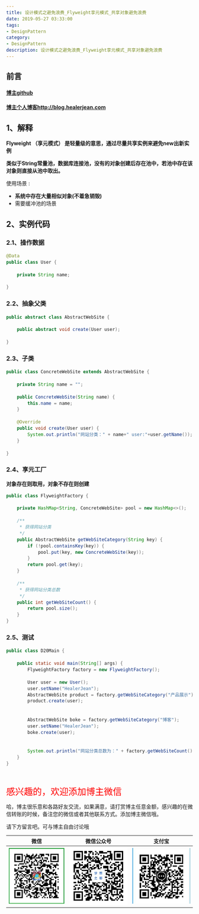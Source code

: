 ```yaml
---
title: 设计模式之避免浪费_Flyweight享元模式_共享对象避免浪费
date: 2019-05-27 03:33:00
tags: 
- DesignPattern
category: 
- DesignPattern
description: 设计模式之避免浪费_Flyweight享元模式_共享对象避免浪费
---
```


<!-- 

https://raw.githubusercontent.com/HealerJean/HealerJean.github.io/master/blogImages/
　　首行缩进

<font  clalss="healerColor" color="red" size="5" >     </font>

<font  clalss="healerSize"  size="5" >     </font>
-->




## 前言

#### [博主github](https://github.com/HealerJean)
#### [博主个人博客http://blog.healerjean.com](http://HealerJean.github.io)    



## 1、解释

**Flyweight （享元模式） 是轻量级的意思，通过尽量共享实例来避免new出新实例**       



**类似于String常量池，数据库连接池，没有的对象创建后存在池中，若池中存在该对象则直接从池中取出。**   



使用场景 :   

- **系统中存在大量相似对象(不着急销毁)**
- 需要缓冲池的场景

## 2、实例代码



### 2.1、操作数据

```java
@Data
public class User {

    private String name;

}

```



### 2.2、抽象父类

```java
public abstract class AbstractWebSite {

    public abstract void create(User user);

}

```



### 2.3、子类

```java
public class ConcreteWebSite extends AbstractWebSite {

    private String name = "";

    public ConcreteWebSite(String name) {
        this.name = name;
    }

    @Override
    public void create(User user) {
        System.out.println("网站分类：" + name+" user:"+user.getName());
    }

}

```



### 2.4、享元工厂

 **对象存在则取用，对象不存在则创建**

```java
public class FlyweightFactory {

    private HashMap<String, ConcreteWebSite> pool = new HashMap<>();

    /**
     * 获得网站分类
     */
    public AbstractWebSite getWebSiteCategory(String key) {
        if (!pool.containsKey(key)) {
            pool.put(key, new ConcreteWebSite(key));
        }
        return pool.get(key);
    }

    /**
     * 获得网站分类总数
     */
    public int getWebSiteCount() {
        return pool.size();
    }
}

```



### 2.5、测试



```java
public class D20Main {

    public static void main(String[] args) {
        FlyweightFactory factory = new FlyweightFactory();

        User user = new User();
        user.setName("HealerJean");
        AbstractWebSite product = factory.getWebSiteCategory("产品展示");
        product.create(user);


        AbstractWebSite boke = factory.getWebSiteCategory("博客");
        user.setName("HealerJean");
        boke.create(user);


        System.out.println("网站分类总数为：" + factory.getWebSiteCount());
    }
}

```









<br/>
<br/>

<font  color="red" size="5" >     
感兴趣的，欢迎添加博主微信
 </font>

<br/>



哈，博主很乐意和各路好友交流，如果满意，请打赏博主任意金额，感兴趣的在微信转账的时候，备注您的微信或者其他联系方式。添加博主微信哦。    

请下方留言吧。可与博主自由讨论哦

|微信 | 微信公众号|支付宝|
|:-------:|:-------:|:------:|
| ![微信](https://raw.githubusercontent.com/HealerJean/HealerJean.github.io/master/assets/img/tctip/weixin.jpg)|![微信公众号](https://raw.githubusercontent.com/HealerJean/HealerJean.github.io/master/assets/img/my/qrcode_for_gh_a23c07a2da9e_258.jpg)|![支付宝](https://raw.githubusercontent.com/HealerJean/HealerJean.github.io/master/assets/img/tctip/alpay.jpg) |



<!-- Gitalk 评论 start  -->

<link rel="stylesheet" href="https://unpkg.com/gitalk/dist/gitalk.css">
<script src="https://unpkg.com/gitalk@latest/dist/gitalk.min.js"></script> 
<div id="gitalk-container"></div>    
 <script type="text/javascript">
    var gitalk = new Gitalk({
		clientID: `1d164cd85549874d0e3a`,
		clientSecret: `527c3d223d1e6608953e835b547061037d140355`,
		repo: `HealerJean.github.io`,
		owner: 'HealerJean',
		admin: ['HealerJean'],
		id: 'i3deHPDqchCQB65x',
    });
    gitalk.render('gitalk-container');
</script> 

<!-- Gitalk end -->


